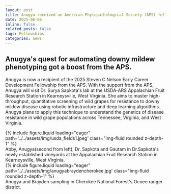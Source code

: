 ```yaml
---
layout: post
title: Anugya received an American Phytopathological Society (APS) fellowship
date: 2025-06-06 
inline: false
related_posts: false
tags: Fellowships
categories: news
---
```


Anugya's quest for automating downy mildew phenotyping got a boost from the APS. 
---
Anugya is now a recipient of the 2025 Steven C Nelson Early Career Development Fellowship from the APS.
With the support from the APS, Anugya will visit Dr. Surya Sapkota's lab at the USDA-ARS Appalachian Fruit Research Station in Kearneysville, West Virginia. 
She aims to master high-throughput, quantitative screening of wild grapes for resistance to downy mildew disease using robotic infrastructure and deep learning algorithms.
Anugya plans to apply this technique to understand the genetics of disease resistance in wild grape populations across Tennessee, Virginia, and West Virginia. 



<div class="row">
    <div class="col-sm mt-2 mt-md-0">
        {% include figure.liquid loading="eager" path='../../assets/img/usda_fields1.jpeg'  class="img-fluid rounded z-depth-1" %}
        <div class="caption">
           Abby, Anugya(second from left), Dr. Sapkota and Gautam in Dr.Sapkota's newly established vineyards at the Appalachian Fruit Research Station in Kearneysville, West Virginia.
        </div>
    </div>
   <div class="col-sm mt-2 mt-md-0">
        {% include figure.liquid loading="eager" path='../../assets/img/anugyabraydencherokee.jpg'  class="img-fluid rounded z-depth-1" %}
        <div class="caption">
           Anugya and Brayden sampling in Cherokee National Forest's Ocoee ranger district.
        </div>
    </div>
</div>
